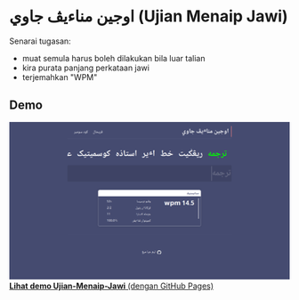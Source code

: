 # اوجين مناءيڤ جاوي (Ujian Menaip Jawi)

Senarai tugasan:
- muat semula harus boleh dilakukan bila luar talian
- kira purata panjang perkataan jawi
- terjemahkan "WPM"

## Demo
![Demo Image](/gambar/pratonton.png)
[**Lihat demo Ujian-Menaip-Jawi** (dengan GitHub Pages)](https://jiaminglimjm.github.io/Ujian-Menaip-Jawi)
